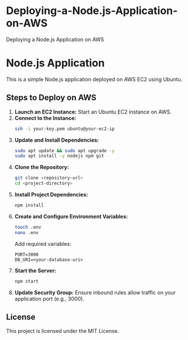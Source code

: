# Deploying-a-Node.js-Application-on-AWS
Deploying a Node.js Application on AWS
# Node.js Application

This is a simple Node.js application deployed on AWS EC2 using Ubuntu.

## Steps to Deploy on AWS

1. **Launch an EC2 Instance:** Start an Ubuntu EC2 instance on AWS.
2. **Connect to the Instance:**
   ```sh
   ssh -i your-key.pem ubuntu@your-ec2-ip
   ```
3. **Update and Install Dependencies:**
   ```sh
   sudo apt update && sudo apt upgrade -y
   sudo apt install -y nodejs npm git
   ```
4. **Clone the Repository:**
   ```sh
   git clone <repository-url>
   cd <project-directory>
   ```
5. **Install Project Dependencies:**
   ```sh
   npm install
   ```
6. **Create and Configure Environment Variables:**
   ```sh
   touch .env
   nano .env
   ```
   Add required variables:
   ```
   PORT=3000
   DB_URI=<your-database-uri>
   ```
7. **Start the Server:**
   ```sh
   npm start
   ```
8. **Update Security Group:** Ensure inbound rules allow traffic on your application port (e.g., 3000).

## License

This project is licensed under the MIT License.

